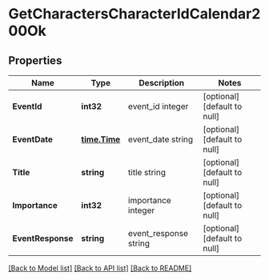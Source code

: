 # GetCharactersCharacterIdCalendar200Ok

## Properties
Name | Type | Description | Notes
------------ | ------------- | ------------- | -------------
**EventId** | **int32** | event_id integer | [optional] [default to null]
**EventDate** | [**time.Time**](time.Time.md) | event_date string | [optional] [default to null]
**Title** | **string** | title string | [optional] [default to null]
**Importance** | **int32** | importance integer | [optional] [default to null]
**EventResponse** | **string** | event_response string | [optional] [default to null]

[[Back to Model list]](../README.md#documentation-for-models) [[Back to API list]](../README.md#documentation-for-api-endpoints) [[Back to README]](../README.md)


